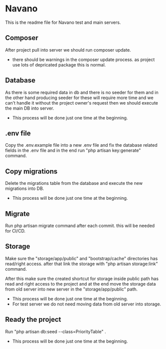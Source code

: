 # Navano
This is the readme file for Navano test and main servers.

## Composer
After project pull into server we should run composer update.

* there should be warnings in the composer update process. as project use lots of depricated package this is normal.

## Database
As there is some required data in db and there is no seeder for them and in the other hand producing seeder for these will require more time and we can't handle it without the project owner's request then we should execute the main DB into server.

* This process will be done just one time at the beginning.

## .env file
Copy the .env.example file into a new .env file and fix the database related fields in the .env file and in the end run "php artisan key:generate" command.

## Copy migrations
Delete the migrations table from the database and execute the new migrations into DB.

* This process will be done just one time at the beginning.

## Migrate
Run php artisan migrate command after each commit. this will be needed for CI/CD.

## Storage
Make sure the "storage/app/public" and "bootstrap/cache" directories has read/right access. after that link the storage with "php artisan storage:link" command.

After this make sure the created shortcut for storage inside public path has read and right access to the project and at the end move the storage data from old server into new server in the "storage/app/public" path.

* This process will be done just one time at the beginning.
* For test server we do not need moving data from old server into storage.

## Ready the project
Run "php artisan db:seed --class=PriorityTable" .

* This process will be done just one time at the beginning.
